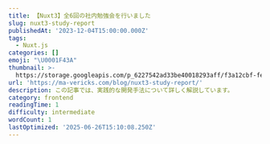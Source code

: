 ```yaml
---
title: 【Nuxt3】全6回の社内勉強会を行いました
slug: nuxt3-study-report
publishedAt: '2023-12-04T15:00:00.000Z'
tags:
  - Nuxt.js
categories: []
emoji: "\U0001F43A"
thumbnail: >-
  https://storage.googleapis.com/p_6227542ad33be40018293aff/f3a12cbf-feb0-4dda-a6cb-3c931ea6556d/nuxt3-study-report.png
url: 'https://ma-vericks.com/blog/nuxt3-study-report/'
description: この記事では、実践的な開発手法について詳しく解説しています。
category: frontend
readingTime: 1
difficulty: intermediate
wordCount: 1
lastOptimized: '2025-06-26T15:10:08.250Z'
---
```


